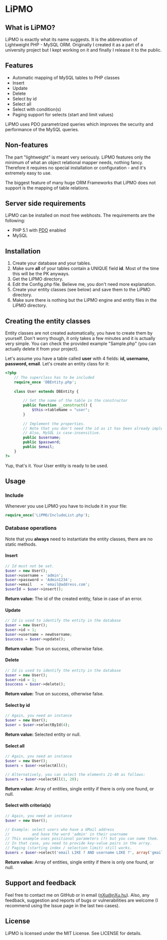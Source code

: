 LiPMO
=====

## What is LiPMO?
LiPMO is exactly what its name suggests. It is the abbrevation of Lightweight PHP - MySQL ORM. Originally I created it as a part of a university project but I kept working on it and finally I release it to the public.

## Features
* Automatic mapping of MySQL tables to PHP classes
* Insert
* Update
* Delete
* Select by id
* Select all
* Select with condition(s)
* Paging support for selects (start and limit values)

LiPMO uses PDO parametrized queries which improves the security and performance of the MySQL queries.

## Non-features
The part "lightweight" is meant very seriously. LiPMO features only the minimum of what an object relational mapper needs, nothing fancy. Therefore it requires no special installation or configuration - and it's extremely easy to use.

The biggest feature of many huge ORM Frameworks that LiPMO does not support is the mapping of table relations.

## Server side requirements
LiPMO can be installed on most free webhosts. The requirements are the following:
* PHP 5.1 with [PDO](http://www.php.net/manual/en/intro.pdo.php) enabled
* MySQL

## Installation
1. Create your database and your tables. 
2. Make sure **all** of your tables contain a UNIQUE field __id__. Most of the time this will be the PK anyways.
3. Get the LiPMO directory.
4. Edit the Config.php file. Believe me, you don't need more explanation.
5. Create your entity classes (see below) and save them to the LiPMO directory.
6. Make sure there is nothing but the LiPMO engine and entity files in the LiPMO directory.

## Creating the entity classes
Entity classes are not created automatically, you have to create them by yourself. Don't worry though, it only takes a few minutes and it is actually very simple. You can check the provided example "Sample.php" (you can actually delete it from your project).

Let's assume you have a table called __user__ with 4 fields: __id, username, password, email__. Let's create an entity class for it:

```PHP
<?php
	// The superclass has to be included
	require_once 'DBEntity.php';
	
	class User extends DBEntity {
		
		// Set the name of the table in the constructor
		public function __construct() {
			$this->tableName = "user";
		}
	
		// Implement the properties.
		// Note that you don't need the id as it has been already implemented by the superclass DBEntity.
		// Also, MySQL is case-insensitive.
		public $username;
		public $password;
		public $email;
	}
?>
```

Yup, that's it. Your User entity is ready to be used.

## Usage
### Include
Whenever you use LiPMO you have to include it in your file:
```PHP
require_once('LiPMO/IncludeList.php');
```

### Database operations
Note that you __always__ need to instantiate the entity classes, there are no static methods.

#### Insert
```PHP
// Id must not be set.
$user = new User();
$user->username = 'admin';
$user->password = 'Admin1234';
$user->email    = 'email@address.com';
$userId = $user->insert();
```
**Return value:** The id of the created entity, false in case of an error.

#### Update
```PHP
// Id is used to identify the entity in the database
$user = new User();
$user->id = 1;
$user->username = newUsername;
$success = $user->update();
```
**Return value:** True on success, otherwise false.

#### Delete
```PHP
// Id is used to identify the entity in the database
$user = new User();
$user->id = 1;
$success = $user->delete();
```
**Return value:** True on success, otherwise false.

#### Select by id
```PHP
// Again, you need an instance
$user = new User();
$user = $user->selectById(4);
```
**Return value:** Selected entity or null.

#### Select all
```PHP
// Again, you need an instance
$user = new User();
$users = $user->selectAll();

// Alternatively, you can select the elements 21-40 as follows:
$users = $user->selectAll(1, 20);
```
**Return value:** Array of entities, single entity if there is only one found, or null.

#### Select with criteria(s)
```PHP
// Again, you need an instance
$user = new User();

// Example: select users who have a GMail address
//          and have the word 'admin' in their username
// This example uses positional parameters (?) but you can name them.
// In that case, you need to provide key-value pairs in the array.
// Paging (starting index / selection limit) still works.
$users = $user->select('email LIKE ? AND username LIKE ?', array('gmail.com', 'admin'));
```
**Return value:** Array of entities, single entity if there is only one found, or null.

## Support and feedback
Feel free to contact me on GitHub or in email (nXu@nXu.hu).
Also, any feedback, suggestion and reports of bugs or vulnerabilities are welcome (I recommend using the Issue page in the last two cases).

## License
LiPMO is licensed under the MIT License. See LICENSE for details.
